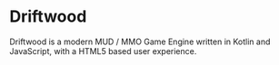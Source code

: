 # Driftwood

Driftwood is a modern MUD / MMO Game Engine written in Kotlin and JavaScript, with a HTML5 based user experience.
